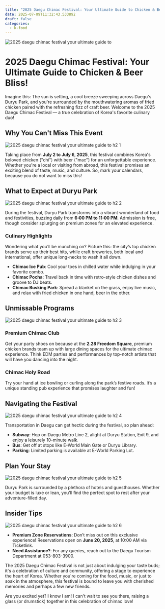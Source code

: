 ```yaml
---
title: "2025 Daegu Chimac Festival: Your Ultimate Guide to Chicken & Beer Bliss!"
date: 2025-07-09T11:32:43.533892
draft: false
categories:
  - k-food
---
```

![2025 daegu chimac festival your ultimate guide to ](/images/2025-daegu-chimac-festival-your-ultimate-guide-to-.webp)

# 2025 Daegu Chimac Festival: Your Ultimate Guide to Chicken & Beer Bliss!

Imagine this: The sun is setting, a cool breeze sweeping across Daegu's Duryu Park, and you're surrounded by the mouthwatering aromas of fried chicken paired with the refreshing fizz of craft beer. Welcome to the 2025 Daegu Chimac Festival — a true celebration of Korea's favorite culinary duo! 

## Why You Can't Miss This Event

![2025 daegu chimac festival your ultimate guide to  h2 1](/images/2025-daegu-chimac-festival-your-ultimate-guide-to--h2-1.webp)


Taking place from **July 2 to July 6, 2025**, this festival combines Korea's beloved chicken ("chi") with beer ("mac") for an unforgettable experience. Whether you're a local or visiting from abroad, this festival promises an exciting blend of taste, music, and culture. So, mark your calendars, because you do not want to miss this!

## What to Expect at Duryu Park

![2025 daegu chimac festival your ultimate guide to  h2 2](/images/2025-daegu-chimac-festival-your-ultimate-guide-to--h2-2.webp)


During the festival, Duryu Park transforms into a vibrant wonderland of food and festivities, buzzing daily from **6:00 PM to 11:00 PM**. Admission is free, though consider splurging on premium zones for an elevated experience.

### Culinary Highlights

Wondering what you’ll be munching on? Picture this: the city’s top chicken brands serve up their best hits, while craft breweries, both local and international, offer unique long-necks to wash it all down.

- **Chimac Ice Pub**: Cool your toes in chilled water while indulging in your favorite combo.
- **Chimac Pocha**: Travel back in time with retro-style chicken dishes and groove to DJ beats.
- **Chimac Busking Park**: Spread a blanket on the grass, enjoy live music, and relax with fried chicken in one hand, beer in the other.

## Unmissable Programs

![2025 daegu chimac festival your ultimate guide to  h2 3](/images/2025-daegu-chimac-festival-your-ultimate-guide-to--h2-3.webp)


### Premium Chimac Club

Get your party shoes on because at the **2.28 Freedom Square**, premium chicken brands team up with large dining spaces for the ultimate chimac experience. Think EDM parties and performances by top-notch artists that will have you dancing into the night.

### Chimac Holy Road

Try your hand at ice bowling or curling along the park’s festive roads. It’s a unique standing pub experience that promises laughter and fun!

## Navigating the Festival

![2025 daegu chimac festival your ultimate guide to  h2 4](/images/2025-daegu-chimac-festival-your-ultimate-guide-to--h2-4.webp)


Transportation in Daegu can get hectic during the festival, so plan ahead:
- **Subway**: Hop on Daegu Metro Line 2, alight at Duryu Station, Exit 9, and enjoy a leisurely 10-minute walk.
- **Bus**: Get off at stops like E-World Main Gate or Duryu Library.
- **Parking**: Limited parking is available at E-World Parking Lot.

## Plan Your Stay

![2025 daegu chimac festival your ultimate guide to  h2 5](/images/2025-daegu-chimac-festival-your-ultimate-guide-to--h2-5.webp)


Duryu Park is surrounded by a plethora of hotels and guesthouses. Whether your budget is luxe or lean, you’ll find the perfect spot to rest after your adventure-filled day.

## Insider Tips

![2025 daegu chimac festival your ultimate guide to  h2 6](/images/2025-daegu-chimac-festival-your-ultimate-guide-to--h2-6.webp)


- **Premium Zone Reservations**: Don’t miss out on this exclusive experience! Reservations open on **June 20, 2025**, at 10:00 AM via Ticketlink.
- **Need Assistance?**: For any queries, reach out to the Daegu Tourism Department at 053-803-3900.

The 2025 Daegu Chimac Festival is not just about indulging your taste buds; it's a celebration of culture and community, offering a stage to experience the heart of Korea. Whether you're coming for the food, music, or just to soak in the atmosphere, this festival is bound to leave you with cherished memories and perhaps a few new friends.

Are you excited yet? I know I am! I can't wait to see you there, raising a glass (or drumstick) together in this celebration of chimac love!
